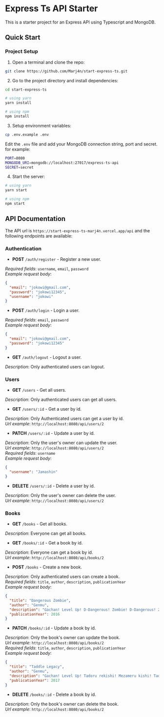# Express Ts API Starter

This is a starter project for an Express API using Typescript and MongoDB.

## Quick Start

### Project Setup

1. Open a terminal and clone the repo:

```bash
git clone https://github.com/Marj4n/start-express-ts.git
```

2. Go to the project directory and install dependencies:

```bash
cd start-express-ts

# using yarn
yarn install

# using npm
npm install
```

3. Setup environment variables:

```bash
cp .env.example .env
```

Edit the `.env` file and add your MongoDB connection string, port and secret. for example:

```bash
PORT=8080
MONGODB_URI=mongodb://localhost:27017/express-ts-api
SECRET=secret
```

4. Start the server:

```bash
# using yarn
yarn start

# using npm
npm start
```

## API Documentation

The API url is `https://start-express-ts-marj4n.vercel.app/api` and the following endpoints are available:

### Authentication

- **POST** `/auth/register` - Register a new user.

_Required fields_: `username`, `email`, `password`
<br>
_Example request body_:

```json
{
  "email": "jokowi@gmail.com",
  "password": "jokowi12345",
  "username": "jokowi"
}
```

- **POST** `/auth/login` - Login a user.

_Required fields_: `email`, `password`
<br>
_Example request body_:

```json
{
  "email": "jokowi@gmail.com",
  "password": "jokowi12345"
}
```

- **GET** `/auth/logout` - Logout a user.

_Description_: Only authenticated users can logout.

### Users

- **GET** `/users` - Get all users.

_Description_: Only authenticated users can get all users.

- **GET** `/users/:id` - Get a user by id.

_Description_: Only Authenticated users can get a user by id.
<br>
_Url example_: `http://localhost:8080/api/users/2`

- **PATCH** `/users/:id` - Update a user by id.

_Description_: Only the user's owner can update the user.
<br>
_Url example_: `http://localhost:8080/api/users/2`
<br>
_Required fields_: `username`
<br>
_Example request body_:

```json
{
  "username": "Jamashin"
}
```

- **DELETE** `/users/:id` - Delete a user by id.

_Description_: Only the user's owner can delete the user.
<br>
_Url example_: `http://localhost:8080/api/users/2`

### Books

- **GET** `/books` - Get all books.

_Description_: Everyone can get all books.

- **GET** `/books/:id` - Get a book by id.

_Description_: Everyone can get a book by id.
<br>
_Url example_: `http://localhost:8080/api/books/2`

- **POST** `/books` - Create a new book.

_Description_: Only authenticated users can create a book.
<br>
_Required fields_: `title`, `author`, `description`, `publicationYear`
<br>
_Example request body_:

```json
{
  "title": "Dangerous Zombie",
  "author": "Genmu",
  "description": "Gachan! Level Up! D-Dangerous! Zombie! D-Dangerous! Zombie!",
  "publicationYear": 2016
}
```

- **PATCH** `/books/:id` - Update a book by id.

_Description_: Only the book's owner can update the book.
<br>
_Url example_: `http://localhost:8080/api/books/2`
<br>
_Required fields_: `title`, `author`, `description`, `publicationYear`
<br>
_Example request body_:

```json
{
  "title": "Taddle Legacy",
  "author": "Genmu",
  "description": "Gachan! Level Up! Tadoru rekishi! Mezameru kishi! Taddle Legacy~!",
  "publicationYear": 2017
}
```

- **DELETE** `/books/:id` - Delete a book by id.

_Description_: Only the book's owner can delete the book.
<br>
_Url example_: `http://localhost:8080/api/books/2`
